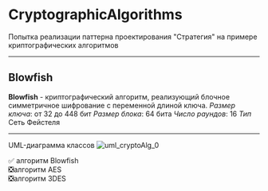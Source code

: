 # CryptographicAlgorithms
Попытка реализации паттерна проектирования "Стратегия" на примере криптографических алгоритмов
____
## Blowfish
**Blowfish** - криптографический алгоритм, реализующий блочное симметричное шифрование с переменной длиной ключа.
*Размер ключа*: от 32 до 448 бит
*Размер блока*: 64 бита
*Число раундов*: 16
*Тип* Сеть Фейстеля
____
UML-диаграмма классов
![uml_cryptoAlg_0](https://user-images.githubusercontent.com/80464776/111818420-335a0c00-88f0-11eb-9973-18246044e56b.png)

:white_check_mark: алгоритм Blowfish   
:negative_squared_cross_mark:алгоритм AES   
:negative_squared_cross_mark:алгоритм 3DES   
